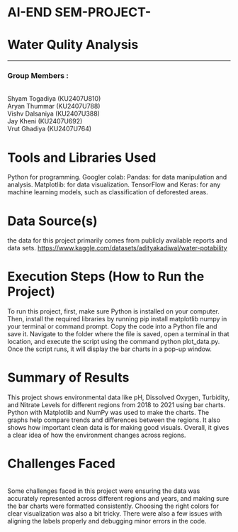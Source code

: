 # AI-END SEM-PROJECT-
<h1>Water Qulity Analysis</h1>
<hr>
<h3>Group Members :</h3> <br>
Shyam Togadiya (KU2407U810) <br>
Aryan Thummar (KU2407U788) <br>
Vishv Dalsaniya (KU2407U388) <br>
Jay Kheni (KU2407U692) <br>
Vrut Ghadiya (KU2407U764)  <br>

<h1>Tools and Libraries Used</h1>

Python for programming. Googler colab: Pandas: for data manipulation and analysis. Matplotlib: for data visualization. TensorFlow and Keras: for any machine learning models, such as classification of deforested areas.

<h1>Data Source(s)</h1>

the data for this project primarily comes from publicly available reports and data sets.
<a>https://www.kaggle.com/datasets/adityakadiwal/water-potability</a>

<h1>Execution Steps (How to Run the Project)</h1>

To run this project, first, make sure Python is installed on your computer. Then, install the required libraries by running pip install matplotlib numpy in your terminal or command prompt. Copy the code into a Python file and save it. Navigate to the folder where the file is saved, open a terminal in that location, and execute the script using the command python plot_data.py. Once the script runs, it will display the bar charts in a pop-up window.
<br>
<h1>Summary of Results</h1>

This project shows environmental data like pH, Dissolved Oxygen, Turbidity, and Nitrate Levels for different regions from 2018 to 2021 using bar charts. Python with Matplotlib and NumPy was used to make the charts. The graphs help compare trends and differences between the regions. It also shows how important clean data is for making good visuals. Overall, it gives a clear idea of how the environment changes across regions.
<br>
<h1>Challenges Faced</h1>
<br>
Some challenges faced in this project were ensuring the data was accurately represented across different regions and years, and making sure the bar charts were formatted consistently. Choosing the right colors for clear visualization was also a bit tricky. There were also a few issues with aligning the labels properly and debugging minor errors in the code.





